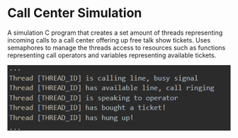 # Call Center Simulation

A simulation C program that creates a set amount of threads representing incoming calls to a call center offering up free talk show tickets. Uses semaphores to manage the threads access to resources such as functions representing call operators and variables representing available tickets.

![example image](example.PNG)
